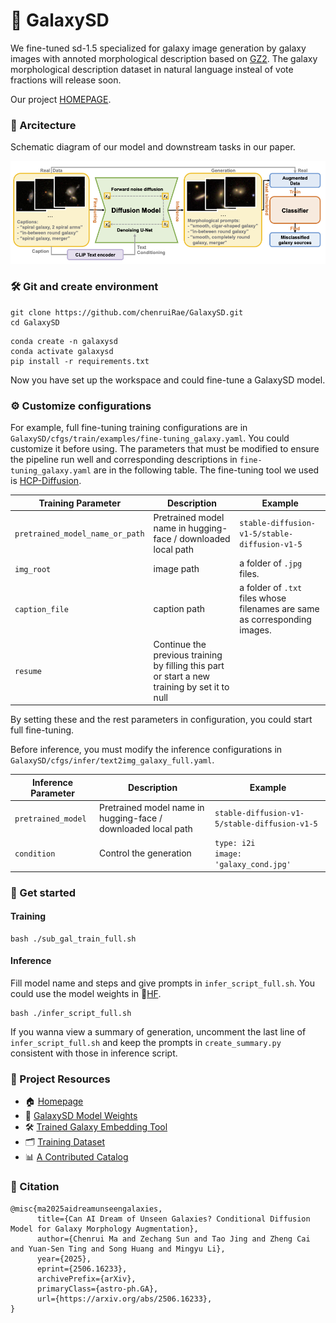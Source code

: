 # 🌌 GalaxySD
We fine-tuned sd-1.5 specialized for galaxy image generation by galaxy images with annoted morphological description based on [GZ2](https://arxiv.org/abs/1308.3496v2). The galaxy morphological description dataset in natural language insteal of vote fractions will release soon. 

Our project [HOMEPAGE](https://galaxysd-webpage.streamlit.app/).

### 🧠 Arcitecture

Schematic diagram of our model and downstream tasks in our paper.

![schema](schema.png)

### 🛠️ Git and create environment

```
git clone https://github.com/chenruiRae/GalaxySD.git
cd GalaxySD
```

```
conda create -n galaxysd
conda activate galaxysd
pip install -r requirements.txt
```
Now you have set up the workspace and could fine-tune a GalaxySD model. 

### ⚙️ Customize configurations

For example, full fine-tuning training configurations are in `GalaxySD/cfgs/train/examples/fine-tuning_galaxy.yaml`. You could customize it before using. The parameters that must be modified to ensure the pipeline run well and corresponding descriptions in `fine-tuning_galaxy.yaml` are in the following table. The fine-tuning tool we used is [HCP-Diffusion](https://github.com/IrisRainbowNeko/HCP-Diffusion).

| Training Parameter             | Description                                | Example                   |
|--------------------|-------------------------------------|--------------------------|
| `pretrained_model_name_or_path` | Pretrained model name in hugging-face / downloaded local path                | `stable-diffusion-v1-5/stable-diffusion-v1-5` |
| `img_root`    | image path                              | a folder of `.jpg` files.                 |
| `caption_file`       | caption path                        | a folder of `.txt` files whose filenames are same as corresponding images.             |
| `resume` | Continue the previous training by filling this part or start a new training by set it to null                |                       |

By setting these and the rest parameters in configuration, you could start full fine-tuning.

Before inference, you must modify the inference configurations in `GalaxySD/cfgs/infer/text2img_galaxy_full.yaml`.

| Inference Parameter             | Description                                | Example                   |
|--------------------|-------------------------------------|--------------------------|
| `pretrained_model` | Pretrained model name in hugging-face / downloaded local path                | `stable-diffusion-v1-5/stable-diffusion-v1-5` |
| `condition`    | Control the generation                              | `type: i2i`<br>`image: 'galaxy_cond.jpg'`            |

### 🚀 Get started

#### Training
```
bash ./sub_gal_train_full.sh
```
#### Inference
Fill model name and steps and give prompts in `infer_script_full.sh`. You could use the model weights in 🤗[HF](https://huggingface.co/CosmosDream/GalaxySD).
```
bash ./infer_script_full.sh
```
If you wanna view a summary of generation, uncomment the last line of `infer_script_full.sh` and keep the prompts in `create_summary.py` consistent with those in inference script.


### 🔗 Project Resources
- 🏠 [Homepage](https://galaxysd-webpage.streamlit.app/)
- 🤗 [GalaxySD Model Weights](https://huggingface.co/CosmosDream/GalaxySD)
- 🛠️ [Trained Galaxy Embedding Tool](https://huggingface.co/CosmosDream/GalaxyEmb)
- 🗂️ [Training Dataset](https://zenodo.org/records/15669465)
- 📊 [A Contributed Catalog](https://zenodo.org/records/15636756)


### 📄 Citation
```
@misc{ma2025aidreamunseengalaxies,
      title={Can AI Dream of Unseen Galaxies? Conditional Diffusion Model for Galaxy Morphology Augmentation}, 
      author={Chenrui Ma and Zechang Sun and Tao Jing and Zheng Cai and Yuan-Sen Ting and Song Huang and Mingyu Li},
      year={2025},
      eprint={2506.16233},
      archivePrefix={arXiv},
      primaryClass={astro-ph.GA},
      url={https://arxiv.org/abs/2506.16233}, 
}
```

